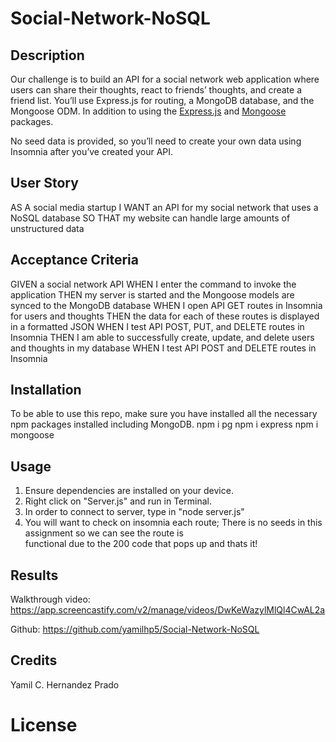 # Social-Network-NoSQL

## Description 
Our challenge is to build an API for a social network web application where users can share their thoughts, react to friends’ thoughts, and create a friend list. You’ll use Express.js for routing, a MongoDB database, and the Mongoose ODM. In addition to using the [Express.js](https://www.npmjs.com/package/express) and [Mongoose](https://www.npmjs.com/package/mongoose) packages.

No seed data is provided, so you’ll need to create your own data using Insomnia after you’ve created your API.

## User Story
AS A social media startup
I WANT an API for my social network that uses a NoSQL database
SO THAT my website can handle large amounts of unstructured data

## Acceptance Criteria

GIVEN a social network API
WHEN I enter the command to invoke the application
THEN my server is started and the Mongoose models are synced to the MongoDB database
WHEN I open API GET routes in Insomnia for users and thoughts
THEN the data for each of these routes is displayed in a formatted JSON
WHEN I test API POST, PUT, and DELETE routes in Insomnia
THEN I am able to successfully create, update, and delete users and thoughts in my database
WHEN I test API POST and DELETE routes in Insomnia

## Installation 
To be able to use this repo, make sure you have installed all the necessary npm packages installed including MongoDB. 
    npm i pg
    npm i express
    npm i mongoose

## Usage

  1. Ensure dependencies are installed on your device.
  2. Right click on "Server.js" and run in Terminal.
  3. In order to connect to server, type in "node server.js"
  4. You will want to check on insomnia each route; There is no seeds in this assignment so we can see the route is     
     functional due to the 200 code that pops up and thats it!




## Results 

Walkthrough video: https://app.screencastify.com/v2/manage/videos/DwKeWazylMlQl4CwAL2a

Github: https://github.com/yamilhp5/Social-Network-NoSQL

## Credits
Yamil C. Hernandez Prado

# License 
